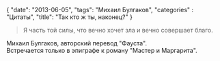 {
   "date": "2013-06-05",
   "tags": "Михаил Булгаков",
   "categories" : "Цитаты",
   "title": "Так кто ж ты, наконец?"
}

> Я часть той силы, что вечно хочет зла и вечно совершает благо.

Михаил Булгаков, авторский перевод "Фауста".  
Встречается только в эпиграфе к роману "Мастер и Маргарита".
